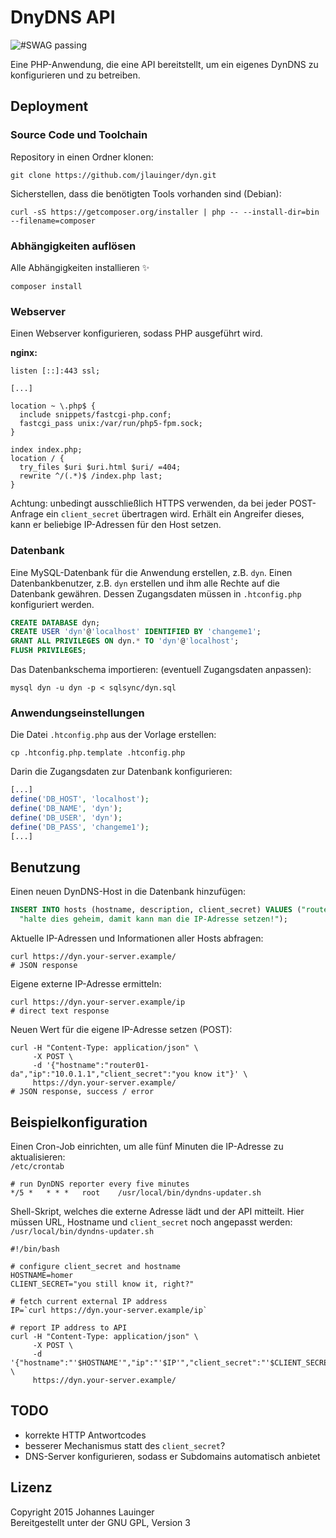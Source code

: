 # DnyDNS API

![#SWAG passing](http://u.dropme.de/5274/28ef04/swag-passing.svg)

Eine PHP-Anwendung, die eine API bereitstellt, um ein eigenes DynDNS zu konfigurieren und zu betreiben.

## Deployment

### Source Code und Toolchain

Repository in einen Ordner klonen:

```shell
git clone https://github.com/jlauinger/dyn.git
```

Sicherstellen, dass die benötigten Tools vorhanden sind (Debian):

```shell
curl -sS https://getcomposer.org/installer | php -- --install-dir=bin --filename=composer
```

### Abhängigkeiten auflösen

Alle Abhängigkeiten installieren :sparkles:

```shell
composer install
```

### Webserver

Einen Webserver konfigurieren, sodass PHP ausgeführt wird.

**nginx:**

```
listen [::]:443 ssl;

[...]

location ~ \.php$ {
  include snippets/fastcgi-php.conf;
  fastcgi_pass unix:/var/run/php5-fpm.sock;
}

index index.php;
location / {
  try_files $uri $uri.html $uri/ =404;
  rewrite ^/(.*)$ /index.php last;
}
```

Achtung: unbedingt ausschließlich HTTPS verwenden, da bei jeder POST-Anfrage ein `client_secret` übertragen wird. Erhält ein Angreifer dieses, kann er beliebige IP-Adressen für den Host setzen.

### Datenbank

Eine MySQL-Datenbank für die Anwendung erstellen, z.B. `dyn`. Einen Datenbankbenutzer, z.B. `dyn` erstellen und ihm alle Rechte auf die Datenbank gewähren. Dessen Zugangsdaten müssen in `.htconfig.php` konfiguriert werden.

```sql
CREATE DATABASE dyn;
CREATE USER 'dyn'@'localhost' IDENTIFIED BY 'changeme1';
GRANT ALL PRIVILEGES ON dyn.* TO 'dyn'@'localhost';
FLUSH PRIVILEGES;
```

Das Datenbankschema importieren: (eventuell Zugangsdaten anpassen):

```shell
mysql dyn -u dyn -p < sqlsync/dyn.sql
```

### Anwendungseinstellungen

Die Datei `.htconfig.php` aus der Vorlage erstellen:

```shell
cp .htconfig.php.template .htconfig.php
```

Darin die Zugangsdaten zur Datenbank konfigurieren:

```php
[...]
define('DB_HOST', 'localhost');
define('DB_NAME', 'dyn');
define('DB_USER', 'dyn');
define('DB_PASS', 'changeme1');
[...]
```


## Benutzung

Einen neuen DynDNS-Host in die Datenbank hinzufügen:

```sql
INSERT INTO hosts (hostname, description, client_secret) VALUES ("router01-da", "Router in Darmstadt", \
  "halte dies geheim, damit kann man die IP-Adresse setzen!");
```

Aktuelle IP-Adressen und Informationen aller Hosts abfragen:

```shell
curl https://dyn.your-server.example/
# JSON response
```

Eigene externe IP-Adresse ermitteln:

```shell
curl https://dyn.your-server.example/ip
# direct text response
```

Neuen Wert für die eigene IP-Adresse setzen (POST):

```
curl -H "Content-Type: application/json" \
     -X POST \
     -d '{"hostname":"router01-da","ip":"10.0.1.1","client_secret":"you know it"}' \
     https://dyn.your-server.example/
# JSON response, success / error
```


## Beispielkonfiguration

Einen Cron-Job einrichten, um alle fünf Minuten die IP-Adresse zu aktualisieren:  
`/etc/crontab`

```
# run DynDNS reporter every five minutes
*/5 *   * * *   root    /usr/local/bin/dyndns-updater.sh
```

Shell-Skript, welches die externe Adresse lädt und der API mitteilt. Hier müssen URL, Hostname und `client_secret` noch angepasst werden:  
`/usr/local/bin/dyndns-updater.sh`

```
#!/bin/bash

# configure client_secret and hostname
HOSTNAME=homer
CLIENT_SECRET="you still know it, right?"

# fetch current external IP address
IP=`curl https://dyn.your-server.example/ip`

# report IP address to API
curl -H "Content-Type: application/json" \
     -X POST \
     -d '{"hostname":"'$HOSTNAME'","ip":"'$IP'","client_secret":"'$CLIENT_SECRET'"}' \
     https://dyn.your-server.example/
```


## TODO

 * korrekte HTTP Antwortcodes
 * besserer Mechanismus statt des `client_secret`?
 * DNS-Server konfigurieren, sodass er Subdomains automatisch anbietet


## Lizenz

Copyright 2015 Johannes Lauinger  
Bereitgestellt unter der GNU GPL, Version 3
